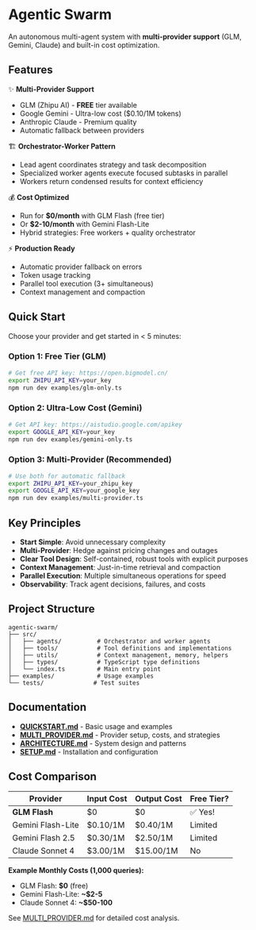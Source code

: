 # Agentic Swarm

An autonomous multi-agent system with **multi-provider support** (GLM, Gemini, Claude) and built-in cost optimization.

## Features

✨ **Multi-Provider Support**
- GLM (Zhipu AI) - **FREE** tier available
- Google Gemini - Ultra-low cost ($0.10/1M tokens)
- Anthropic Claude - Premium quality
- Automatic fallback between providers

🏗️ **Orchestrator-Worker Pattern**
- Lead agent coordinates strategy and task decomposition
- Specialized worker agents execute focused subtasks in parallel
- Workers return condensed results for context efficiency

💰 **Cost Optimized**
- Run for **$0/month** with GLM Flash (free tier)
- Or **$2-10/month** with Gemini Flash-Lite
- Hybrid strategies: Free workers + quality orchestrator

⚡ **Production Ready**
- Automatic provider fallback on errors
- Token usage tracking
- Parallel tool execution (3+ simultaneous)
- Context management and compaction

## Quick Start

Choose your provider and get started in < 5 minutes:

### Option 1: Free Tier (GLM)
```bash
# Get free API key: https://open.bigmodel.cn/
export ZHIPU_API_KEY=your_key
npm run dev examples/glm-only.ts
```

### Option 2: Ultra-Low Cost (Gemini)
```bash
# Get API key: https://aistudio.google.com/apikey
export GOOGLE_API_KEY=your_key
npm run dev examples/gemini-only.ts
```

### Option 3: Multi-Provider (Recommended)
```bash
# Use both for automatic fallback
export ZHIPU_API_KEY=your_zhipu_key
export GOOGLE_API_KEY=your_google_key
npm run dev examples/multi-provider.ts
```

## Key Principles

- **Start Simple**: Avoid unnecessary complexity
- **Multi-Provider**: Hedge against pricing changes and outages
- **Clear Tool Design**: Self-contained, robust tools with explicit purposes
- **Context Management**: Just-in-time retrieval and compaction
- **Parallel Execution**: Multiple simultaneous operations for speed
- **Observability**: Track agent decisions, failures, and costs

## Project Structure

```
agentic-swarm/
├── src/
│   ├── agents/          # Orchestrator and worker agents
│   ├── tools/           # Tool definitions and implementations
│   ├── utils/           # Context management, memory, helpers
│   ├── types/           # TypeScript type definitions
│   └── index.ts         # Main entry point
├── examples/            # Usage examples
└── tests/              # Test suites
```

## Documentation

- **[QUICKSTART.md](./QUICKSTART.md)** - Basic usage and examples
- **[MULTI_PROVIDER.md](./MULTI_PROVIDER.md)** - Provider setup, costs, and strategies
- **[ARCHITECTURE.md](./ARCHITECTURE.md)** - System design and patterns
- **[SETUP.md](./SETUP.md)** - Installation and configuration

## Cost Comparison

| Provider | Input Cost | Output Cost | Free Tier? |
|----------|-----------|-------------|------------|
| **GLM Flash** | $0 | $0 | ✅ Yes! |
| Gemini Flash-Lite | $0.10/1M | $0.40/1M | Limited |
| Gemini Flash 2.5 | $0.30/1M | $2.50/1M | Limited |
| Claude Sonnet 4 | $3.00/1M | $15.00/1M | No |

**Example Monthly Costs (1,000 queries):**
- GLM Flash: **$0** (free)
- Gemini Flash-Lite: **~$2-5**
- Claude Sonnet 4: **~$50-100**

See [MULTI_PROVIDER.md](./MULTI_PROVIDER.md) for detailed cost analysis.
